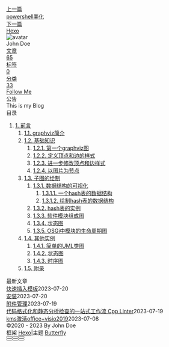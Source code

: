 <!DOCTYPE html><html lang="zh-CN" data-theme="light"><head><meta charset="UTF-8"><meta http-equiv="X-UA-Compatible" content="IE=edge"><meta name="viewport" content="width=device-width, initial-scale=1.0, maximum-scale=1.0"><title>使用graphviz绘图 | Hexo</title><meta name="author" content="John Doe"><meta name="copyright" content="John Doe"><meta name="format-detection" content="telephone=no"><meta name="theme-color" content="#ffffff"><meta name="description" content="2015年11月10日更新 在实践中，我又发现了一些graphviz的有趣的特性，比如时序图，rank以及图片节点等。在这里一并更新。 前言日常的开发工作中，为代码添加注释是代码可维护性的一个重要方面，但是仅仅提供注释是不够的，特别是当系统功能越来越复杂，涉及到的模块越来越多的时候，仅仅靠代码就很难从宏观的层次去理解。因此我们需要图例的支持，图例不仅仅包含功能之间的交互，也可以包含复杂的数据结构的">
<meta property="og:type" content="article">
<meta property="og:title" content="使用graphviz绘图">
<meta property="og:url" content="http://example.com/posts/%E8%A7%A3%E5%86%B3%E6%96%B9%E6%A1%88/%E5%85%B6%E4%BB%96/%E4%BD%BF%E7%94%A8graphviz%E7%BB%98%E5%9B%BE.md">
<meta property="og:site_name" content="Hexo">
<meta property="og:description" content="2015年11月10日更新 在实践中，我又发现了一些graphviz的有趣的特性，比如时序图，rank以及图片节点等。在这里一并更新。 前言日常的开发工作中，为代码添加注释是代码可维护性的一个重要方面，但是仅仅提供注释是不够的，特别是当系统功能越来越复杂，涉及到的模块越来越多的时候，仅仅靠代码就很难从宏观的层次去理解。因此我们需要图例的支持，图例不仅仅包含功能之间的交互，也可以包含复杂的数据结构的">
<meta property="og:locale" content="zh_CN">
<meta property="og:image" content="https://i.loli.net/2021/02/24/5O1day2nriDzjSu.png">
<meta property="article:published_time" content="2023-03-07T09:34:36.000Z">
<meta property="article:modified_time" content="2023-03-07T14:15:49.918Z">
<meta property="article:author" content="John Doe">
<meta name="twitter:card" content="summary">
<meta name="twitter:image" content="https://i.loli.net/2021/02/24/5O1day2nriDzjSu.png"><link rel="shortcut icon" href="/img/web/favicon.png"><link rel="canonical" href="http://example.com/posts/%E8%A7%A3%E5%86%B3%E6%96%B9%E6%A1%88/%E5%85%B6%E4%BB%96/%E4%BD%BF%E7%94%A8graphviz%E7%BB%98%E5%9B%BE.md"><link rel="preconnect" href="//cdn.jsdelivr.net"/><link rel="preconnect" href="//busuanzi.ibruce.info"/><link rel="stylesheet" href="/css/index.css"><link rel="stylesheet" href="https://cdn.jsdelivr.net/npm/@fortawesome/fontawesome-free/css/all.min.css" media="print" onload="this.media='all'"><link rel="stylesheet" href="https://cdn.jsdelivr.net/npm/@fancyapps/ui/dist/fancybox.min.css" media="print" onload="this.media='all'"><script>const GLOBAL_CONFIG = { 
  root: '/',
  algolia: undefined,
  localSearch: undefined,
  translate: undefined,
  noticeOutdate: undefined,
  highlight: {"plugin":"highlighjs","highlightCopy":true,"highlightLang":true,"highlightHeightLimit":false},
  copy: {
    success: '复制成功',
    error: '复制错误',
    noSupport: '浏览器不支持'
  },
  relativeDate: {
    homepage: false,
    post: false
  },
  runtime: '',
  date_suffix: {
    just: '刚刚',
    min: '分钟前',
    hour: '小时前',
    day: '天前',
    month: '个月前'
  },
  copyright: undefined,
  lightbox: 'fancybox',
  Snackbar: undefined,
  source: {
    justifiedGallery: {
      js: 'https://cdn.jsdelivr.net/npm/flickr-justified-gallery/dist/fjGallery.min.js',
      css: 'https://cdn.jsdelivr.net/npm/flickr-justified-gallery/dist/fjGallery.min.css'
    }
  },
  isPhotoFigcaption: false,
  islazyload: false,
  isAnchor: false,
  percent: {
    toc: true,
    rightside: false,
  }
}</script><script id="config-diff">var GLOBAL_CONFIG_SITE = {
  title: '使用graphviz绘图',
  isPost: true,
  isHome: false,
  isHighlightShrink: false,
  isToc: true,
  postUpdate: '2023-03-07 22:15:49'
}</script><noscript><style type="text/css">
  #nav {
    opacity: 1
  }
  .justified-gallery img {
    opacity: 1
  }

  #recent-posts time,
  #post-meta time {
    display: inline !important
  }
</style></noscript><script>(win=>{
    win.saveToLocal = {
      set: function setWithExpiry(key, value, ttl) {
        if (ttl === 0) return
        const now = new Date()
        const expiryDay = ttl * 86400000
        const item = {
          value: value,
          expiry: now.getTime() + expiryDay,
        }
        localStorage.setItem(key, JSON.stringify(item))
      },

      get: function getWithExpiry(key) {
        const itemStr = localStorage.getItem(key)

        if (!itemStr) {
          return undefined
        }
        const item = JSON.parse(itemStr)
        const now = new Date()

        if (now.getTime() > item.expiry) {
          localStorage.removeItem(key)
          return undefined
        }
        return item.value
      }
    }
  
    win.getScript = url => new Promise((resolve, reject) => {
      const script = document.createElement('script')
      script.src = url
      script.async = true
      script.onerror = reject
      script.onload = script.onreadystatechange = function() {
        const loadState = this.readyState
        if (loadState && loadState !== 'loaded' && loadState !== 'complete') return
        script.onload = script.onreadystatechange = null
        resolve()
      }
      document.head.appendChild(script)
    })
  
    win.getCSS = (url,id = false) => new Promise((resolve, reject) => {
      const link = document.createElement('link')
      link.rel = 'stylesheet'
      link.href = url
      if (id) link.id = id
      link.onerror = reject
      link.onload = link.onreadystatechange = function() {
        const loadState = this.readyState
        if (loadState && loadState !== 'loaded' && loadState !== 'complete') return
        link.onload = link.onreadystatechange = null
        resolve()
      }
      document.head.appendChild(link)
    })
  
      win.activateDarkMode = function () {
        document.documentElement.setAttribute('data-theme', 'dark')
        if (document.querySelector('meta[name="theme-color"]') !== null) {
          document.querySelector('meta[name="theme-color"]').setAttribute('content', '#0d0d0d')
        }
      }
      win.activateLightMode = function () {
        document.documentElement.setAttribute('data-theme', 'light')
        if (document.querySelector('meta[name="theme-color"]') !== null) {
          document.querySelector('meta[name="theme-color"]').setAttribute('content', '#ffffff')
        }
      }
      const t = saveToLocal.get('theme')
    
          if (t === 'dark') activateDarkMode()
          else if (t === 'light') activateLightMode()
        
      const asideStatus = saveToLocal.get('aside-status')
      if (asideStatus !== undefined) {
        if (asideStatus === 'hide') {
          document.documentElement.classList.add('hide-aside')
        } else {
          document.documentElement.classList.remove('hide-aside')
        }
      }
    
    const detectApple = () => {
      if(/iPad|iPhone|iPod|Macintosh/.test(navigator.userAgent)){
        document.documentElement.classList.add('apple')
      }
    }
    detectApple()
    })(window)</script><meta name="generator" content="Hexo 6.3.0"></head><body><div id="sidebar"><div id="menu-mask"></div><div id="sidebar-menus"><div class="avatar-img is-center"><img src="https://i.loli.net/2021/02/24/5O1day2nriDzjSu.png" onerror="onerror=null;src='/img/web/friend_404.gif'" alt="avatar"/></div><div class="sidebar-site-data site-data is-center"><a href="/archives/"><div class="headline">文章</div><div class="length-num">65</div></a><a href="/tags/"><div class="headline">标签</div><div class="length-num">0</div></a><a href="/categories/"><div class="headline">分类</div><div class="length-num">33</div></a></div><hr/><div class="menus_items"><div class="menus_item"><a class="site-page" href="/"><i class="fa-fw fas fa-home"></i><span> 首页</span></a></div><div class="menus_item"><a class="site-page" href="/archives/"><i class="fa-fw fas fa-archive"></i><span> 时间轴</span></a></div><div class="menus_item"><a class="site-page" href="/tags/"><i class="fa-fw fas fa-tags"></i><span> 标签</span></a></div><div class="menus_item"><a class="site-page" href="/categories/"><i class="fa-fw fas fa-folder-open"></i><span> 分类</span></a></div><div class="menus_item"><a class="site-page" href="/link/"><i class="fa-fw fas fa-link"></i><span> 友链</span></a></div><div class="menus_item"><a class="site-page" href="/about/"><i class="fa-fw fas fa-heart"></i><span> 关于</span></a></div></div></div></div><div class="post" id="body-wrap"><header class="post-bg" id="page-header" style="background: linear-gradient(20deg, #0062be, #925696, #cc426e, #fb0347)"><nav id="nav"><span id="blog-info"><a href="/" title="Hexo"><span class="site-name">Hexo</span></a></span><div id="menus"><div class="menus_items"><div class="menus_item"><a class="site-page" href="/"><i class="fa-fw fas fa-home"></i><span> 首页</span></a></div><div class="menus_item"><a class="site-page" href="/archives/"><i class="fa-fw fas fa-archive"></i><span> 时间轴</span></a></div><div class="menus_item"><a class="site-page" href="/tags/"><i class="fa-fw fas fa-tags"></i><span> 标签</span></a></div><div class="menus_item"><a class="site-page" href="/categories/"><i class="fa-fw fas fa-folder-open"></i><span> 分类</span></a></div><div class="menus_item"><a class="site-page" href="/link/"><i class="fa-fw fas fa-link"></i><span> 友链</span></a></div><div class="menus_item"><a class="site-page" href="/about/"><i class="fa-fw fas fa-heart"></i><span> 关于</span></a></div></div><div id="toggle-menu"><a class="site-page" href="javascript:void(0);"><i class="fas fa-bars fa-fw"></i></a></div></div></nav><div id="post-info"><h1 class="post-title">使用graphviz绘图</h1><div id="post-meta"><div class="meta-firstline"><span class="post-meta-date"><i class="far fa-calendar-alt fa-fw post-meta-icon"></i><span class="post-meta-label">发表于</span><time class="post-meta-date-created" datetime="2023-03-07T09:34:36.000Z" title="发表于 2023-03-07 17:34:36">2023-03-07</time><span class="post-meta-separator">|</span><i class="fas fa-history fa-fw post-meta-icon"></i><span class="post-meta-label">更新于</span><time class="post-meta-date-updated" datetime="2023-03-07T14:15:49.918Z" title="更新于 2023-03-07 22:15:49">2023-03-07</time></span><span class="post-meta-categories"><span class="post-meta-separator">|</span><i class="fas fa-inbox fa-fw post-meta-icon"></i><a class="post-meta-categories" href="/categories/%E8%A7%A3%E5%86%B3%E6%96%B9%E6%A1%88/">解决方案</a><i class="fas fa-angle-right post-meta-separator"></i><i class="fas fa-inbox fa-fw post-meta-icon"></i><a class="post-meta-categories" href="/categories/%E8%A7%A3%E5%86%B3%E6%96%B9%E6%A1%88/%E5%85%B6%E4%BB%96/">其他</a></span></div><div class="meta-secondline"><span class="post-meta-separator">|</span><span class="post-meta-pv-cv" id="" data-flag-title="使用graphviz绘图"><i class="far fa-eye fa-fw post-meta-icon"></i><span class="post-meta-label">阅读量:</span><span id="busuanzi_value_page_pv"><i class="fa-solid fa-spinner fa-spin"></i></span></span></div></div></div></header><main class="layout" id="content-inner"><div id="post"><article class="post-content" id="article-container"><p>2015年11月10日更新 在实践中，我又发现了一些<code>graphviz</code>的有趣的特性，比如<code>时序图</code>，<code>rank</code>以及<code>图片节点</code>等。在这里一并更新。</p>
<h2 id="前言"><a href="#前言" class="headerlink" title="前言"></a>前言</h2><p>日常的开发工作中，为代码添加注释是代码可维护性的一个重要方面，但是仅仅提供注释是不够的，特别是当系统功能越来越复杂，涉及到的模块越来越多的时候，仅仅靠代码就很难从宏观的层次去理解。因此我们需要图例的支持，图例不仅仅包含功能之间的交互，也可以包含复杂的数据结构的示意图，数据流向等。<br>但是，常用的UML建模工具，如<code>Visio</code>等都略显复杂，且体积庞大。对于开发人员，特别是后台开发人员来说，命令行，脚本才是最友好的，而图形界面会很大程度的限制开发效率。相对于鼠标，键盘才是开发人员最好的朋友。</p>
<h3 id="graphviz简介"><a href="#graphviz简介" class="headerlink" title="graphviz简介"></a>graphviz简介</h3><p>本文介绍一个高效而简洁的绘图工具<code>graphviz</code>。<code>graphviz</code>是贝尔实验室开发的一个开源的工具包，它使用一个特定的<code>DSL</code>(领域特定语言): <code>dot</code>作为脚本语言，然后使用布局引擎来解析此脚本，并完成自动布局。<code>graphviz</code>提供丰富的导出格式，如常用的图片格式，SVG，PDF格式等。<br><code>graphviz</code>中包含了众多的布局器：</p>
<ul>
<li><code>dot</code> 默认布局方式，主要用于有向图</li>
<li><code>neato</code> 基于spring-model(又称force-based)算法</li>
<li><code>twopi</code> 径向布局</li>
<li><code>circo</code> 圆环布局</li>
<li><code>fdp</code> 用于无向图</li>
</ul>
<p><code>graphviz</code>的设计初衷是对<code>有向图/无向图</code>等进行自动布局，开发人员使用dot脚本定义图形元素，然后选择算法进行布局，最终导出结果。<br>首先，在dot脚本中定义图的顶点和边，顶点和边都具有各自的属性，比如形状，颜色，填充模式，字体，样式等。然后使用合适的布局算法进行布局。布局算法除了绘制各个顶点和边之外，需要尽可能的将顶点均匀的分布在画布上，并且尽可能的减少边的交叉(如果交叉过多，就很难看清楚顶点之间的关系了)。所以使用<code>graphviz</code>的一般流程为：</p>
<ul>
<li>定义一个图，并向图中添加需要的顶点和边</li>
<li>为顶点和边添加样式</li>
<li>使用布局引擎进行绘制</li>
</ul>
<p>一旦熟悉这种开发模式，就可以快速的将你的想法绘制出来。配合一个良好的编辑器(vim&#x2F;emacs)等，可以极大的提高开发效率，与常见的GUI应用的所见即所得模式对应，此模式称为所思即所得。比如在我的机器上，使用Sublime Text 编辑<code>dot</code>脚本，然后将<code>F7/Cmd-B</code>映射为调用<code>dot引擎</code>去绘制当前脚本，并打开一个新的窗口来显示运行结果：<br><img src="https://icodeit.org/images/2015/11/workspace-resized.png#id=FpXBL&originHeight=575&originWidth=800&originalType=binary&ratio=1&rotation=0&showTitle=false&status=done&style=none&title="><br>对于开发人员而言，经常会用到的图形绘制可能包括：函数调用关系，一个复杂的数据结构，系统的模块组成，抽象语法树等。</p>
<h3 id="基础知识"><a href="#基础知识" class="headerlink" title="基础知识"></a>基础知识</h3><p>graphviz包含3中元素，<code>图</code>，<code>顶点</code>和<code>边</code>。每个元素都可以具有各自的属性，用来定义字体，样式，颜色，形状等。下面是一些简单的示例，可以帮助我们快速的了解graphviz的基本用法。</p>
<h4 id="第一个graphviz图"><a href="#第一个graphviz图" class="headerlink" title="第一个graphviz图"></a>第一个graphviz图</h4><p>比如，要绘制一个有向图，包含4个节点<code>a,b,c,d</code>。其中<code>a</code>指向<code>b</code>，<code>b</code>和<code>c</code>指向<code>d</code>。可以定义下列脚本：</p>
<figure class="highlight plaintext"><table><tr><td class="gutter"><pre><span class="line">1</span><br><span class="line">2</span><br><span class="line">3</span><br><span class="line">4</span><br><span class="line">5</span><br><span class="line">6</span><br><span class="line">7</span><br><span class="line">8</span><br><span class="line">9</span><br><span class="line">10</span><br></pre></td><td class="code"><pre><span class="line">digraph abc&#123;</span><br><span class="line">	a;</span><br><span class="line">	b;</span><br><span class="line">	c;</span><br><span class="line">	d;</span><br><span class="line"> </span><br><span class="line">	a -&gt; b;</span><br><span class="line">	b -&gt; d;</span><br><span class="line">	c -&gt; d;</span><br><span class="line">&#125;</span><br></pre></td></tr></table></figure>
<p>使用<code>dot</code>布局方式，绘制出来的效果如下：<br><img src="https://icodeit.org/images/2012/01/clip_image004.gif#id=hxgXl&originHeight=251&originWidth=179&originalType=binary&ratio=1&rotation=0&showTitle=false&status=done&style=none&title="><br>默认的顶点中的文字为定义顶点变量的名称，形状为椭圆。边的默认样式为黑色实线箭头，我们可以在脚本中做一下修改，将顶点改为<code>方形</code>，边改为<code>虚线</code>。</p>
<h4 id="定义顶点和边的样式"><a href="#定义顶点和边的样式" class="headerlink" title="定义顶点和边的样式"></a>定义顶点和边的样式</h4><p>在<code>digraph</code>的花括号内，添加顶点和边的新定义：</p>
<figure class="highlight plaintext"><table><tr><td class="gutter"><pre><span class="line">1</span><br><span class="line">2</span><br></pre></td><td class="code"><pre><span class="line">node [shape=&quot;record&quot;];</span><br><span class="line">edge [style=&quot;dashed&quot;];</span><br></pre></td></tr></table></figure>
<p>则绘制的效果如下：<br><img src="https://icodeit.org/images/2012/01/clip_image006.gif#id=JVRXm&originHeight=259&originWidth=179&originalType=binary&ratio=1&rotation=0&showTitle=false&status=done&style=none&title="></p>
<h4 id="进一步修改顶点和边样式"><a href="#进一步修改顶点和边样式" class="headerlink" title="进一步修改顶点和边样式"></a>进一步修改顶点和边样式</h4><p>进一步，我们将顶点<code>a</code>的颜色改为<code>淡绿色</code>，并将<code>c</code>到<code>d</code>的边改为<code>红色</code>，脚本如下：</p>
<figure class="highlight plaintext"><table><tr><td class="gutter"><pre><span class="line">1</span><br><span class="line">2</span><br><span class="line">3</span><br><span class="line">4</span><br><span class="line">5</span><br><span class="line">6</span><br><span class="line">7</span><br><span class="line">8</span><br><span class="line">9</span><br><span class="line">10</span><br><span class="line">11</span><br><span class="line">12</span><br><span class="line">13</span><br></pre></td><td class="code"><pre><span class="line">digraph abc&#123;</span><br><span class="line">	node [shape=&quot;record&quot;];</span><br><span class="line">	edge [style=&quot;dashed&quot;];</span><br><span class="line">	 </span><br><span class="line">	a [style=&quot;filled&quot;, color=&quot;black&quot;, fillcolor=&quot;chartreuse&quot;];</span><br><span class="line">	b;</span><br><span class="line">	c;</span><br><span class="line">	d;</span><br><span class="line">	 </span><br><span class="line">	a -&gt; b;</span><br><span class="line">	b -&gt; d;</span><br><span class="line">	c -&gt; d [color=&quot;red&quot;];</span><br><span class="line">&#125;</span><br></pre></td></tr></table></figure>
<p>绘制的结果如下：<br><img src="https://icodeit.org/images/2012/01/clip_image008.gif#id=YCWr8&originHeight=259&originWidth=179&originalType=binary&ratio=1&rotation=0&showTitle=false&status=done&style=none&title="><br>应当注意到，顶点和边都接受属性的定义，形式为在顶点和边的定义之后加上一个由方括号括起来的<code>key-value</code>列表，每个<code>key-value</code>对由逗号隔开。如果图中顶点和边采用统一的风格，则可以在图定义的首部定义<code>node</code>, <code>edge</code>的属性。比如上图中，定义所有的顶点为方框，所有的边为虚线，在具体的顶点和边之后定义的属性将覆盖此全局属性。如特定与<code>a</code>的绿色，<code>c</code>到<code>d</code>的边的红色。</p>
<h4 id="以图片为节点"><a href="#以图片为节点" class="headerlink" title="以图片为节点"></a>以图片为节点</h4><p>除了颜色，节点还可以使用图片。不过需要注意的是，在使用图片作为节点的时候，需要将本来的形状设置为<code>none</code>，并且将<code>label</code>置为空字符串，避免出现文字对图片的干扰。</p>
<figure class="highlight plaintext"><table><tr><td class="gutter"><pre><span class="line">1</span><br><span class="line">2</span><br><span class="line">3</span><br><span class="line">4</span><br><span class="line">5</span><br><span class="line">6</span><br><span class="line">7</span><br><span class="line">8</span><br><span class="line">9</span><br><span class="line">10</span><br><span class="line">11</span><br><span class="line">12</span><br><span class="line">13</span><br></pre></td><td class="code"><pre><span class="line">digraph abc&#123;</span><br><span class="line">	node [shape=&quot;record&quot;];</span><br><span class="line">	edge [style=&quot;dashed&quot;];</span><br><span class="line">	 </span><br><span class="line">	a [style=&quot;filled&quot;, color=&quot;black&quot;, fillcolor=&quot;chartreuse&quot;];</span><br><span class="line">	b;</span><br><span class="line">	c [shape=&quot;none&quot;, image=&quot;logos/browser-icon-chrome-resized.png&quot;, label=&quot;&quot;];</span><br><span class="line">	d;</span><br><span class="line">	 </span><br><span class="line">	a -&gt; b;</span><br><span class="line">	b -&gt; d;</span><br><span class="line">	c -&gt; d [color=&quot;red&quot;];</span><br><span class="line">&#125;</span><br></pre></td></tr></table></figure>
<p><img src="https://icodeit.org/images/2015/11/image-node.png#id=NcCoJ&originHeight=275&originWidth=179&originalType=binary&ratio=1&rotation=0&showTitle=false&status=done&style=none&title="></p>
<h3 id="子图的绘制"><a href="#子图的绘制" class="headerlink" title="子图的绘制"></a>子图的绘制</h3><p>graphviz支持子图，即图中的部分节点和边相对对立(软件的模块划分经常如此)。比如，我们可以将顶点c和d归为一个子图：</p>
<figure class="highlight plaintext"><table><tr><td class="gutter"><pre><span class="line">1</span><br><span class="line">2</span><br><span class="line">3</span><br><span class="line">4</span><br><span class="line">5</span><br><span class="line">6</span><br><span class="line">7</span><br><span class="line">8</span><br><span class="line">9</span><br><span class="line">10</span><br><span class="line">11</span><br><span class="line">12</span><br><span class="line">13</span><br><span class="line">14</span><br><span class="line">15</span><br><span class="line">16</span><br><span class="line">17</span><br><span class="line">18</span><br></pre></td><td class="code"><pre><span class="line">digraph abc&#123;</span><br><span class="line">	node [shape=&quot;record&quot;];</span><br><span class="line">	edge [style=&quot;dashed&quot;];</span><br><span class="line">	 </span><br><span class="line">	a [style=&quot;filled&quot;, color=&quot;black&quot;, fillcolor=&quot;chartreuse&quot;];</span><br><span class="line">	b;</span><br><span class="line"> </span><br><span class="line">    subgraph cluster_cd&#123;</span><br><span class="line">	    label=&quot;c and d&quot;;</span><br><span class="line">	    bgcolor=&quot;mintcream&quot;;</span><br><span class="line">	    c;</span><br><span class="line">	    d;</span><br><span class="line">    &#125;</span><br><span class="line"> </span><br><span class="line">	a -&gt; b;</span><br><span class="line">	b -&gt; d;</span><br><span class="line">	c -&gt; d [color=&quot;red&quot;];</span><br><span class="line">&#125;</span><br></pre></td></tr></table></figure>
<p>将<code>c</code>和<code>d</code>划分到<code>cluster_cd</code>这个子图中，标签为<code>c and d</code>,并添加背景色，以方便与主图区分开，绘制结果如下：<br><img src="https://icodeit.org/images/2012/01/clip_image010.gif#id=EWtIs&originHeight=285&originWidth=200&originalType=binary&ratio=1&rotation=0&showTitle=false&status=done&style=none&title="><br>应该注意的是，子图的名称必须以<code>cluster</code>开头，否则<code>graphviz</code>无法设别。</p>
<h4 id="数据结构的可视化"><a href="#数据结构的可视化" class="headerlink" title="数据结构的可视化"></a>数据结构的可视化</h4><p>实际开发中，经常要用到的是对复杂数据结构的描述，<code>graphviz</code>提供完善的机制来绘制此类图形。</p>
<h5 id="一个hash表的数据结构"><a href="#一个hash表的数据结构" class="headerlink" title="一个hash表的数据结构"></a>一个hash表的数据结构</h5><p>比如一个hash表的内容，可能具有下列结构：</p>
<figure class="highlight plaintext"><table><tr><td class="gutter"><pre><span class="line">1</span><br><span class="line">2</span><br><span class="line">3</span><br><span class="line">4</span><br><span class="line">5</span><br><span class="line">6</span><br><span class="line">7</span><br><span class="line">8</span><br><span class="line">9</span><br><span class="line">10</span><br><span class="line">11</span><br><span class="line">12</span><br><span class="line">13</span><br><span class="line">14</span><br><span class="line">15</span><br><span class="line">16</span><br><span class="line">17</span><br><span class="line">18</span><br></pre></td><td class="code"><pre><span class="line">struct st_hash_type &#123;</span><br><span class="line">    int (*compare) ();</span><br><span class="line">    int (*hash) ();</span><br><span class="line">&#125;;</span><br><span class="line"> </span><br><span class="line">struct st_table_entry &#123;</span><br><span class="line">    unsigned int hash;</span><br><span class="line">    char *key;</span><br><span class="line">    char *record;</span><br><span class="line">    st_table_entry *next;</span><br><span class="line">&#125;;</span><br><span class="line"> </span><br><span class="line">struct st_table &#123;</span><br><span class="line">    struct st_hash_type *type;</span><br><span class="line">    int num_bins; /* slot count */</span><br><span class="line">    int num_entries; /* total number of entries */</span><br><span class="line">    struct st_table_entry **bins; /* slot */</span><br><span class="line">&#125;;</span><br></pre></td></tr></table></figure>
<h5 id="绘制hash表的数据结构"><a href="#绘制hash表的数据结构" class="headerlink" title="绘制hash表的数据结构"></a>绘制hash表的数据结构</h5><p>从代码上看，由于结构体存在引用关系，不够清晰，如果层次较多，则很难以记住各个结构之间的关系，我们可以通过下图来更清楚的展示：<br><img src="https://icodeit.org/images/2012/01/clip_image012.gif#id=WbIua&originHeight=341&originWidth=264&originalType=binary&ratio=1&rotation=0&showTitle=false&status=done&style=none&title="><br>脚本如下：</p>
<figure class="highlight plaintext"><table><tr><td class="gutter"><pre><span class="line">1</span><br><span class="line">2</span><br><span class="line">3</span><br><span class="line">4</span><br><span class="line">5</span><br><span class="line">6</span><br><span class="line">7</span><br><span class="line">8</span><br><span class="line">9</span><br><span class="line">10</span><br><span class="line">11</span><br><span class="line">12</span><br><span class="line">13</span><br><span class="line">14</span><br><span class="line">15</span><br><span class="line">16</span><br><span class="line">17</span><br></pre></td><td class="code"><pre><span class="line">digraph st2&#123;</span><br><span class="line">	fontname = &quot;Verdana&quot;;</span><br><span class="line">	fontsize = 10;</span><br><span class="line">	rankdir=TB;</span><br><span class="line">	 </span><br><span class="line">	node [fontname = &quot;Verdana&quot;, fontsize = 10, color=&quot;skyblue&quot;, shape=&quot;record&quot;];</span><br><span class="line">	 </span><br><span class="line">	edge [fontname = &quot;Verdana&quot;, fontsize = 10, color=&quot;crimson&quot;, style=&quot;solid&quot;];</span><br><span class="line">	 </span><br><span class="line">	st_hash_type [label=&quot;&#123;&lt;head&gt;st_hash_type|(*compare)|(*hash)&#125;&quot;];</span><br><span class="line">	st_table_entry [label=&quot;&#123;&lt;head&gt;st_table_entry|hash|key|record|&lt;next&gt;next&#125;&quot;];</span><br><span class="line">	st_table [label=&quot;&#123;st_table|&lt;type&gt;type|num_bins|num_entries|&lt;bins&gt;bins&#125;&quot;];</span><br><span class="line">	 </span><br><span class="line">	st_table:bins -&gt; st_table_entry:head;</span><br><span class="line">	st_table:type -&gt; st_hash_type:head;</span><br><span class="line">	st_table_entry:next -&gt; st_table_entry:head [style=&quot;dashed&quot;, color=&quot;forestgreen&quot;];</span><br><span class="line">&#125;</span><br></pre></td></tr></table></figure>
<p>应该注意到，在顶点的形状为<code>record</code>的时候，<code>label</code>属性的语法比较奇怪，但是使用起来非常灵活。比如，用竖线”|”隔开的串会在绘制出来的节点中展现为一条分隔符。用<code>&lt;&gt;</code>括起来的串称为锚点，当一个节点具有多个锚点的时候，这个特性会非常有用，比如节点<code>st_table</code>的<code>type</code>属性指向<code>st_hash_type</code>，第4个属性指向<code>st_table_entry</code>等，都是通过锚点来实现的。<br>我们发现，使用默认的<code>dot</code>布局后，绿色的这条边覆盖了数据结构<code>st_table_entry</code>，并不美观，因此可以使用别的布局方式来重新布局，如使用<code>circo</code>算法：<br><img src="https://icodeit.org/images/2012/01/clip_image014.gif#id=KE1ex&originHeight=149&originWidth=554&originalType=binary&ratio=1&rotation=0&showTitle=false&status=done&style=none&title="><br>则可以得到更加合理的布局结果。</p>
<h4 id="hash表的实例"><a href="#hash表的实例" class="headerlink" title="hash表的实例"></a>hash表的实例</h4><p>另外，这个hash表的一个实例如下：<br><img src="https://icodeit.org/images/2012/01/clip_image016.gif#id=p6x0X&originHeight=212&originWidth=553&originalType=binary&ratio=1&rotation=0&showTitle=false&status=done&style=none&title="><br>脚本如下：</p>
<figure class="highlight plaintext"><table><tr><td class="gutter"><pre><span class="line">1</span><br><span class="line">2</span><br><span class="line">3</span><br><span class="line">4</span><br><span class="line">5</span><br><span class="line">6</span><br><span class="line">7</span><br><span class="line">8</span><br><span class="line">9</span><br><span class="line">10</span><br><span class="line">11</span><br><span class="line">12</span><br><span class="line">13</span><br><span class="line">14</span><br><span class="line">15</span><br><span class="line">16</span><br><span class="line">17</span><br><span class="line">18</span><br><span class="line">19</span><br><span class="line">20</span><br><span class="line">21</span><br><span class="line">22</span><br><span class="line">23</span><br><span class="line">24</span><br><span class="line">25</span><br><span class="line">26</span><br><span class="line">27</span><br><span class="line">28</span><br><span class="line">29</span><br><span class="line">30</span><br><span class="line">31</span><br><span class="line">32</span><br><span class="line">33</span><br><span class="line">34</span><br><span class="line">35</span><br><span class="line">36</span><br><span class="line">37</span><br><span class="line">38</span><br><span class="line">39</span><br><span class="line">40</span><br><span class="line">41</span><br><span class="line">42</span><br></pre></td><td class="code"><pre><span class="line">digraph st&#123;</span><br><span class="line">	fontname = &quot;Verdana&quot;;</span><br><span class="line">	fontsize = 10;</span><br><span class="line">	rankdir = LR;</span><br><span class="line">	rotate = 90;</span><br><span class="line">	 </span><br><span class="line">	node [ shape=&quot;record&quot;, width=.1, height=.1];</span><br><span class="line">	node [fontname = &quot;Verdana&quot;, fontsize = 10, color=&quot;skyblue&quot;, shape=&quot;record&quot;];</span><br><span class="line">	 </span><br><span class="line">	edge [fontname = &quot;Verdana&quot;, fontsize = 10, color=&quot;crimson&quot;, style=&quot;solid&quot;];</span><br><span class="line">	node [shape=&quot;plaintext&quot;];</span><br><span class="line">	 </span><br><span class="line">	st_table [label=&lt;</span><br><span class="line">	    &lt;table border=&quot;0&quot; cellborder=&quot;1&quot; cellspacing=&quot;0&quot; align=&quot;left&quot;&gt;</span><br><span class="line">	    &lt;tr&gt;</span><br><span class="line">	    &lt;td&gt;st_table&lt;/td&gt;</span><br><span class="line">	    &lt;/tr&gt;</span><br><span class="line">	    &lt;tr&gt;</span><br><span class="line">	    &lt;td&gt;num_bins=5&lt;/td&gt;</span><br><span class="line">	    &lt;/tr&gt;</span><br><span class="line">	    &lt;tr&gt;</span><br><span class="line">	    &lt;td&gt;num_entries=3&lt;/td&gt;</span><br><span class="line">	    &lt;/tr&gt;</span><br><span class="line">	    &lt;tr&gt;</span><br><span class="line">	    &lt;td port=&quot;bins&quot;&gt;bins&lt;/td&gt;</span><br><span class="line">	    &lt;/tr&gt;</span><br><span class="line">	    &lt;/table&gt;</span><br><span class="line">	&gt;];</span><br><span class="line">	 </span><br><span class="line">	node [shape=&quot;record&quot;];</span><br><span class="line">	num_bins [label=&quot; &lt;b1&gt; | &lt;b2&gt; | &lt;b3&gt; | &lt;b4&gt; | &lt;b5&gt; &quot;, height=2];</span><br><span class="line">	node[ width=2 ];</span><br><span class="line">	 </span><br><span class="line">	entry_1 [label=&quot;&#123;&lt;e&gt;st_table_entry|&lt;next&gt;next&#125;&quot;];</span><br><span class="line">	entry_2 [label=&quot;&#123;&lt;e&gt;st_table_entry|&lt;next&gt;null&#125;&quot;];</span><br><span class="line">	entry_3 [label=&quot;&#123;&lt;e&gt;st_table_entry|&lt;next&gt;null&#125;&quot;];</span><br><span class="line">	 </span><br><span class="line">	st_table:bins -&gt; num_bins:b1;</span><br><span class="line">	num_bins:b1 -&gt; entry_1:e;</span><br><span class="line">	entry_1:next -&gt; entry_2:e;</span><br><span class="line">	num_bins:b3 -&gt; entry_3:e;</span><br><span class="line">&#125;</span><br></pre></td></tr></table></figure>
<p>上例中可以看到，节点的<code>label</code>属性支持类似于<code>HTML</code>语言中的TABLE形式的定义，通过行列的数目来定义节点的形状，从而使得节点的组成更加灵活。</p>
<h4 id="软件模块组成图"><a href="#软件模块组成图" class="headerlink" title="软件模块组成图"></a>软件模块组成图</h4><p>Apache httpd 模块关系<br><img src="https://icodeit.org/images/2012/01/clip_image018.gif#id=T4J0x&originHeight=301&originWidth=554&originalType=binary&ratio=1&rotation=0&showTitle=false&status=done&style=none&title="><br>在实际的开发中，随着系统功能的完善，软件整体的结构会越来越复杂，通常开发人员会将软件划分为可理解的多个子模块，各个子模块通过协作，完成各种各样的需求。<br>下面有个例子，是某软件设计时的一个草稿：<br><img src="https://icodeit.org/images/2012/01/clip_image020.gif#id=ANKMT&originHeight=433&originWidth=554&originalType=binary&ratio=1&rotation=0&showTitle=false&status=done&style=none&title="><br>IDP支持层为一个相对独立的子系统，其中包括如数据库管理器，配置信息管理器等模块，另外为了提供更大的灵活性，将很多其他的模块抽取出来作为外部模块，而支持层提供一个模块管理器，来负责加载&#x2F;卸载这些外部的模块集合。<br>这些模块间的关系较为复杂，并且有部分模块关系密切，应归类为一个子系统中，上图对应的<code>dot</code>脚本为：</p>
<figure class="highlight plaintext"><table><tr><td class="gutter"><pre><span class="line">1</span><br><span class="line">2</span><br><span class="line">3</span><br><span class="line">4</span><br><span class="line">5</span><br><span class="line">6</span><br><span class="line">7</span><br><span class="line">8</span><br><span class="line">9</span><br><span class="line">10</span><br><span class="line">11</span><br><span class="line">12</span><br><span class="line">13</span><br><span class="line">14</span><br><span class="line">15</span><br><span class="line">16</span><br><span class="line">17</span><br><span class="line">18</span><br><span class="line">19</span><br><span class="line">20</span><br><span class="line">21</span><br><span class="line">22</span><br><span class="line">23</span><br><span class="line">24</span><br><span class="line">25</span><br><span class="line">26</span><br><span class="line">27</span><br><span class="line">28</span><br><span class="line">29</span><br><span class="line">30</span><br><span class="line">31</span><br><span class="line">32</span><br><span class="line">33</span><br><span class="line">34</span><br><span class="line">35</span><br><span class="line">36</span><br></pre></td><td class="code"><pre><span class="line">digraph idp_modules&#123;</span><br><span class="line"> </span><br><span class="line">	rankdir = TB;</span><br><span class="line">	fontname = &quot;Microsoft YaHei&quot;;</span><br><span class="line">	fontsize = 12;</span><br><span class="line">	 </span><br><span class="line">	node [ fontname = &quot;Microsoft YaHei&quot;, fontsize = 12, shape = &quot;record&quot; ]; </span><br><span class="line">	edge [ fontname = &quot;Microsoft YaHei&quot;, fontsize = 12 ];</span><br><span class="line">	 </span><br><span class="line">	    subgraph cluster_sl&#123;</span><br><span class="line">	        label=&quot;IDP支持层&quot;;</span><br><span class="line">	        bgcolor=&quot;mintcream&quot;;</span><br><span class="line">	        node [shape=&quot;Mrecord&quot;, color=&quot;skyblue&quot;, style=&quot;filled&quot;];</span><br><span class="line">	        network_mgr [label=&quot;网络管理器&quot;];</span><br><span class="line">	        log_mgr [label=&quot;日志管理器&quot;];</span><br><span class="line">	        module_mgr [label=&quot;模块管理器&quot;];</span><br><span class="line">	        conf_mgr [label=&quot;配置管理器&quot;];</span><br><span class="line">	        db_mgr [label=&quot;数据库管理器&quot;];</span><br><span class="line">	    &#125;;</span><br><span class="line">	 </span><br><span class="line">	    subgraph cluster_md&#123;</span><br><span class="line">	        label=&quot;可插拔模块集&quot;;</span><br><span class="line">	        bgcolor=&quot;lightcyan&quot;;</span><br><span class="line">	        node [color=&quot;chartreuse2&quot;, style=&quot;filled&quot;];</span><br><span class="line">	        mod_dev [label=&quot;开发支持模块&quot;];</span><br><span class="line">	        mod_dm [label=&quot;数据建模模块&quot;];</span><br><span class="line">	        mod_dp [label=&quot;部署发布模块&quot;];</span><br><span class="line">	    &#125;;</span><br><span class="line">	 </span><br><span class="line">	mod_dp -&gt; mod_dev [label=&quot;依赖...&quot;];</span><br><span class="line">	mod_dp -&gt; mod_dm [label=&quot;依赖...&quot;];</span><br><span class="line">	mod_dp -&gt; module_mgr [label=&quot;安装...&quot;, color=&quot;yellowgreen&quot;, arrowhead=&quot;none&quot;];</span><br><span class="line">	mod_dev -&gt; mod_dm [label=&quot;依赖...&quot;];</span><br><span class="line">	mod_dev -&gt; module_mgr [label=&quot;安装...&quot;, color=&quot;yellowgreen&quot;, arrowhead=&quot;none&quot;];</span><br><span class="line">	mod_dm -&gt; module_mgr [label=&quot;安装...&quot;, color=&quot;yellowgreen&quot;, arrowhead=&quot;none&quot;];</span><br><span class="line">&#125;</span><br></pre></td></tr></table></figure>
<h4 id="状态图"><a href="#状态图" class="headerlink" title="状态图"></a>状态图</h4><p>有限自动机示意图<br><img src="https://icodeit.org/images/2012/01/clip_image022.gif#id=eGVjJ&originHeight=304&originWidth=253&originalType=binary&ratio=1&rotation=0&showTitle=false&status=done&style=none&title="><br>上图是一个简易有限自动机，接受<code>a</code>及<code>a</code>结尾的任意长度的串。其脚本定义如下：</p>
<figure class="highlight plaintext"><table><tr><td class="gutter"><pre><span class="line">1</span><br><span class="line">2</span><br><span class="line">3</span><br><span class="line">4</span><br><span class="line">5</span><br><span class="line">6</span><br><span class="line">7</span><br><span class="line">8</span><br><span class="line">9</span><br><span class="line">10</span><br><span class="line">11</span><br><span class="line">12</span><br><span class="line">13</span><br><span class="line">14</span><br><span class="line">15</span><br><span class="line">16</span><br><span class="line">17</span><br><span class="line">18</span><br><span class="line">19</span><br><span class="line">20</span><br></pre></td><td class="code"><pre><span class="line">digraph automata_0 &#123;</span><br><span class="line">	size = &quot;8.5, 11&quot;;</span><br><span class="line">	fontname = &quot;Microsoft YaHei&quot;;</span><br><span class="line">	fontsize = 10;</span><br><span class="line">	 </span><br><span class="line">	node [shape = circle, fontname = &quot;Microsoft YaHei&quot;, fontsize = 10];</span><br><span class="line">	edge [fontname = &quot;Microsoft YaHei&quot;, fontsize = 10];</span><br><span class="line">	 </span><br><span class="line">	0 [ style = filled, color=lightgrey ];</span><br><span class="line">	2 [ shape = doublecircle ];</span><br><span class="line">	 </span><br><span class="line">	0 -&gt; 2 [ label = &quot;a &quot; ];</span><br><span class="line">	0 -&gt; 1 [ label = &quot;other &quot; ];</span><br><span class="line">	1 -&gt; 2 [ label = &quot;a &quot; ];</span><br><span class="line">	1 -&gt; 1 [ label = &quot;other &quot; ];</span><br><span class="line">	2 -&gt; 2 [ label = &quot;a &quot; ];</span><br><span class="line">	2 -&gt; 1 [ label = &quot;other &quot; ];</span><br><span class="line">	 </span><br><span class="line">	&quot;Machine: a&quot; [ shape = plaintext ];</span><br><span class="line">&#125;</span><br></pre></td></tr></table></figure>
<p>形状值为plaintext的表示不用绘制边框，仅展示纯文本内容，这个在绘图中，绘制指示性的文本时很有用，如上图中的<code>Machine: a</code>。</p>
<h4 id="OSGi中模块的生命周期图"><a href="#OSGi中模块的生命周期图" class="headerlink" title="OSGi中模块的生命周期图"></a>OSGi中模块的生命周期图</h4><p>OSGi中，模块具有生命周期，从安装到卸载，可能的状态具有已安装，已就绪，正在启动，已启动，正在停止，已卸载等。如下图所示：<br><img src="https://icodeit.org/images/2012/01/clip_image024.gif#id=hAQLS&originHeight=640&originWidth=344&originalType=binary&ratio=1&rotation=0&showTitle=false&status=done&style=none&title="><br>对应的脚本如下：</p>
<figure class="highlight plaintext"><table><tr><td class="gutter"><pre><span class="line">1</span><br><span class="line">2</span><br><span class="line">3</span><br><span class="line">4</span><br><span class="line">5</span><br><span class="line">6</span><br><span class="line">7</span><br><span class="line">8</span><br><span class="line">9</span><br><span class="line">10</span><br><span class="line">11</span><br><span class="line">12</span><br><span class="line">13</span><br><span class="line">14</span><br><span class="line">15</span><br><span class="line">16</span><br><span class="line">17</span><br><span class="line">18</span><br><span class="line">19</span><br><span class="line">20</span><br><span class="line">21</span><br><span class="line">22</span><br><span class="line">23</span><br><span class="line">24</span><br><span class="line">25</span><br><span class="line">26</span><br><span class="line">27</span><br></pre></td><td class="code"><pre><span class="line">digraph module_lc&#123;</span><br><span class="line">	rankdir=TB;</span><br><span class="line">	fontname = &quot;Microsoft YaHei&quot;;</span><br><span class="line">	fontsize = 12;</span><br><span class="line">	 </span><br><span class="line">	node [fontname = &quot;Microsoft YaHei&quot;, fontsize = 12, shape = &quot;Mrecord&quot;, color=&quot;skyblue&quot;, style=&quot;filled&quot;]; </span><br><span class="line">	edge [fontname = &quot;Microsoft YaHei&quot;, fontsize = 12, color=&quot;darkgreen&quot; ];</span><br><span class="line">	 </span><br><span class="line">	installed [label=&quot;已安装状态&quot;];</span><br><span class="line">	resolved [label=&quot;已就绪状态&quot;];</span><br><span class="line">	uninstalled [label=&quot;已卸载状态&quot;];</span><br><span class="line">	starting [label=&quot;正在启动&quot;];</span><br><span class="line">	active [label=&quot;已激活(运行)状态&quot;];</span><br><span class="line">	stopping [label=&quot;正在停止&quot;];</span><br><span class="line">	start [label=&quot;&quot;, shape=&quot;circle&quot;, width=0.5, fixedsize=true, style=&quot;filled&quot;, color=&quot;black&quot;];</span><br><span class="line">	 </span><br><span class="line">	start -&gt; installed [label=&quot;安装&quot;];</span><br><span class="line">	installed -&gt; uninstalled [label=&quot;卸载&quot;];</span><br><span class="line">	installed -&gt; resolved [label=&quot;准备&quot;];</span><br><span class="line">	installed -&gt; installed [label=&quot;更新&quot;];</span><br><span class="line">	resolved -&gt; installed [label=&quot;更新&quot;];</span><br><span class="line">	resolved -&gt; uninstalled [label=&quot;卸载&quot;];</span><br><span class="line">	resolved -&gt; starting [label=&quot;启动&quot;];</span><br><span class="line">	starting -&gt; active [label=&quot;&quot;];</span><br><span class="line">	active -&gt; stopping [label=&quot;停止&quot;];</span><br><span class="line">	stopping -&gt; resolved [label=&quot;&quot;]; </span><br><span class="line">&#125;</span><br></pre></td></tr></table></figure>
<h3 id="其他实例"><a href="#其他实例" class="headerlink" title="其他实例"></a>其他实例</h3><p>一棵简单的抽象语法树(AST)<br>表达式 <code>(3+4)*5</code> 在编译时期，会形成一棵语法树，一边在计算时，先计算<code>3+4</code>的值，最后与5相乘。<br><img src="https://icodeit.org/images/2012/01/clip_image026.gif#id=Vx2cG&originHeight=251&originWidth=227&originalType=binary&ratio=1&rotation=0&showTitle=false&status=done&style=none&title="><br>对应的脚本如下：</p>
<figure class="highlight plaintext"><table><tr><td class="gutter"><pre><span class="line">1</span><br><span class="line">2</span><br><span class="line">3</span><br><span class="line">4</span><br><span class="line">5</span><br><span class="line">6</span><br><span class="line">7</span><br><span class="line">8</span><br><span class="line">9</span><br><span class="line">10</span><br><span class="line">11</span><br><span class="line">12</span><br><span class="line">13</span><br><span class="line">14</span><br><span class="line">15</span><br><span class="line">16</span><br></pre></td><td class="code"><pre><span class="line">digraph ast&#123;</span><br><span class="line">	fontname = &quot;Microsoft YaHei&quot;;</span><br><span class="line">	fontsize = 10;</span><br><span class="line">	 </span><br><span class="line">	node [shape = circle, fontname = &quot;Microsoft YaHei&quot;, fontsize = 10];</span><br><span class="line">	edge [fontname = &quot;Microsoft YaHei&quot;, fontsize = 10];</span><br><span class="line">	node [shape=&quot;plaintext&quot;];</span><br><span class="line">	 </span><br><span class="line">	mul [label=&quot;mul(*)&quot;];</span><br><span class="line">	add [label=&quot;add(+)&quot;];</span><br><span class="line">	 </span><br><span class="line">	add -&gt; 3</span><br><span class="line">	add -&gt; 4;</span><br><span class="line">	mul -&gt; add;</span><br><span class="line">	mul -&gt; 5;</span><br><span class="line">&#125;</span><br></pre></td></tr></table></figure>
<h4 id="简单的UML类图"><a href="#简单的UML类图" class="headerlink" title="简单的UML类图"></a>简单的UML类图</h4><p>下面是一简单的UML类图，<code>Dog</code>和<code>Cat</code>都是<code>Animal</code>的子类，<code>Dog</code>和<code>Cat</code>同属一个包，且有可能有联系<code>(0..n)</code>。<br><img src="https://icodeit.org/images/2012/01/clip_image028.gif#id=DRA3J&originHeight=424&originWidth=245&originalType=binary&ratio=1&rotation=0&showTitle=false&status=done&style=none&title="><br>脚本：</p>
<figure class="highlight plaintext"><table><tr><td class="gutter"><pre><span class="line">1</span><br><span class="line">2</span><br><span class="line">3</span><br><span class="line">4</span><br><span class="line">5</span><br><span class="line">6</span><br><span class="line">7</span><br><span class="line">8</span><br><span class="line">9</span><br><span class="line">10</span><br><span class="line">11</span><br><span class="line">12</span><br><span class="line">13</span><br><span class="line">14</span><br><span class="line">15</span><br><span class="line">16</span><br><span class="line">17</span><br><span class="line">18</span><br><span class="line">19</span><br><span class="line">20</span><br><span class="line">21</span><br><span class="line">22</span><br></pre></td><td class="code"><pre><span class="line">digraph G&#123;</span><br><span class="line">	 </span><br><span class="line">	fontname = &quot;Courier New&quot;</span><br><span class="line">	fontsize = 10</span><br><span class="line">	 </span><br><span class="line">	node [ fontname = &quot;Courier New&quot;, fontsize = 10, shape = &quot;record&quot; ];</span><br><span class="line">	edge [ fontname = &quot;Courier New&quot;, fontsize = 10 ];</span><br><span class="line">	 </span><br><span class="line">	Animal [ label = &quot;&#123;Animal |+ name : String\l+ age : int\l|+ die() : void\l&#125;&quot; ];</span><br><span class="line">	 </span><br><span class="line">	    subgraph clusterAnimalImpl&#123;</span><br><span class="line">	        bgcolor=&quot;yellow&quot;</span><br><span class="line">	        Dog [ label = &quot;&#123;Dog||+ bark() : void\l&#125;&quot; ];</span><br><span class="line">	        Cat [ label = &quot;&#123;Cat||+ meow() : void\l&#125;&quot; ];</span><br><span class="line">	    &#125;;</span><br><span class="line">	 </span><br><span class="line">	edge [ arrowhead = &quot;empty&quot; ];</span><br><span class="line">	 </span><br><span class="line">	Dog-&gt;Animal;</span><br><span class="line">	Cat-&gt;Animal;</span><br><span class="line">	Dog-&gt;Cat [arrowhead=&quot;none&quot;, label=&quot;0..*&quot;];</span><br><span class="line">&#125;</span><br></pre></td></tr></table></figure>
<h4 id="状态图-1"><a href="#状态图-1" class="headerlink" title="状态图"></a>状态图</h4><p><img src="https://icodeit.org/images/2012/01/clip_image030.gif#id=Y93zj&originHeight=251&originWidth=554&originalType=binary&ratio=1&rotation=0&showTitle=false&status=done&style=none&title="><br>脚本：</p>
<figure class="highlight plaintext"><table><tr><td class="gutter"><pre><span class="line">1</span><br><span class="line">2</span><br><span class="line">3</span><br><span class="line">4</span><br><span class="line">5</span><br><span class="line">6</span><br><span class="line">7</span><br><span class="line">8</span><br><span class="line">9</span><br><span class="line">10</span><br><span class="line">11</span><br><span class="line">12</span><br><span class="line">13</span><br><span class="line">14</span><br><span class="line">15</span><br><span class="line">16</span><br><span class="line">17</span><br><span class="line">18</span><br><span class="line">19</span><br><span class="line">20</span><br><span class="line">21</span><br><span class="line">22</span><br><span class="line">23</span><br><span class="line">24</span><br><span class="line">25</span><br></pre></td><td class="code"><pre><span class="line">digraph finite_state_machine &#123;</span><br><span class="line">	rankdir = LR;</span><br><span class="line">	size = &quot;8,5&quot;</span><br><span class="line">	 </span><br><span class="line">	node [shape = doublecircle]; </span><br><span class="line">	 </span><br><span class="line">	LR_0 LR_3 LR_4 LR_8;</span><br><span class="line">	 </span><br><span class="line">	node [shape = circle];</span><br><span class="line">	 </span><br><span class="line">	LR_0 -&gt; LR_2 [ label = &quot;SS(B)&quot; ];</span><br><span class="line">	LR_0 -&gt; LR_1 [ label = &quot;SS(S)&quot; ];</span><br><span class="line">	LR_1 -&gt; LR_3 [ label = &quot;S($end)&quot; ];</span><br><span class="line">	LR_2 -&gt; LR_6 [ label = &quot;SS(b)&quot; ];</span><br><span class="line">	LR_2 -&gt; LR_5 [ label = &quot;SS(a)&quot; ];</span><br><span class="line">	LR_2 -&gt; LR_4 [ label = &quot;S(A)&quot; ];</span><br><span class="line">	LR_5 -&gt; LR_7 [ label = &quot;S(b)&quot; ];</span><br><span class="line">	LR_5 -&gt; LR_5 [ label = &quot;S(a)&quot; ];</span><br><span class="line">	LR_6 -&gt; LR_6 [ label = &quot;S(b)&quot; ];</span><br><span class="line">	LR_6 -&gt; LR_5 [ label = &quot;S(a)&quot; ];</span><br><span class="line">	LR_7 -&gt; LR_8 [ label = &quot;S(b)&quot; ];</span><br><span class="line">	LR_7 -&gt; LR_5 [ label = &quot;S(a)&quot; ];</span><br><span class="line">	LR_8 -&gt; LR_6 [ label = &quot;S(b)&quot; ];</span><br><span class="line">	LR_8 -&gt; LR_5 [ label = &quot;S(a)&quot; ];</span><br><span class="line">&#125;</span><br></pre></td></tr></table></figure>
<h4 id="时序图"><a href="#时序图" class="headerlink" title="时序图"></a>时序图</h4><figure class="highlight plaintext"><table><tr><td class="gutter"><pre><span class="line">1</span><br><span class="line">2</span><br><span class="line">3</span><br><span class="line">4</span><br><span class="line">5</span><br><span class="line">6</span><br><span class="line">7</span><br><span class="line">8</span><br><span class="line">9</span><br><span class="line">10</span><br><span class="line">11</span><br><span class="line">12</span><br><span class="line">13</span><br><span class="line">14</span><br><span class="line">15</span><br><span class="line">16</span><br><span class="line">17</span><br><span class="line">18</span><br><span class="line">19</span><br><span class="line">20</span><br><span class="line">21</span><br><span class="line">22</span><br><span class="line">23</span><br><span class="line">24</span><br><span class="line">25</span><br><span class="line">26</span><br><span class="line">27</span><br><span class="line">28</span><br><span class="line">29</span><br></pre></td><td class="code"><pre><span class="line">digraph G &#123; </span><br><span class="line">    rankdir=&quot;LR&quot;; </span><br><span class="line">    node[shape=&quot;point&quot;, width=0, height=0]; </span><br><span class="line">    edge[arrowhead=&quot;none&quot;, style=&quot;dashed&quot;] </span><br><span class="line">    &#123; </span><br><span class="line">        rank=&quot;same&quot;; </span><br><span class="line">        edge[style=&quot;solided&quot;];</span><br><span class="line">        LC[shape=&quot;plaintext&quot;]; </span><br><span class="line">        LC -&gt; step00 -&gt; step01 -&gt; step02 -&gt; step03 -&gt; step04 -&gt; step05; </span><br><span class="line">    &#125; </span><br><span class="line">    &#123; </span><br><span class="line">        rank=&quot;same&quot;; </span><br><span class="line">        edge[style=&quot;solided&quot;];</span><br><span class="line">        Agency[shape=&quot;plaintext&quot;];</span><br><span class="line">        Agency -&gt; step10 -&gt; step11 -&gt; step12 -&gt; step13 -&gt; step14 -&gt; step15; </span><br><span class="line">    &#125; </span><br><span class="line">    &#123; </span><br><span class="line">        rank=&quot;same&quot;; </span><br><span class="line">        edge[style=&quot;solided&quot;];</span><br><span class="line">        Agent[shape=&quot;plaintext&quot;];</span><br><span class="line">        Agent -&gt; step20 -&gt; step21 -&gt; step22 -&gt; step23 -&gt; step24 -&gt; step25; </span><br><span class="line">    &#125; </span><br><span class="line">    step00 -&gt; step10 [label=&quot;sends email new custumer&quot;, arrowhead=&quot;normal&quot;]; </span><br><span class="line">    step11 -&gt; step01 [label=&quot;declines&quot;, arrowhead=&quot;normal&quot;]; </span><br><span class="line">    step12 -&gt; step02 [label=&quot;accepts&quot;, arrowhead=&quot;normal&quot;]; </span><br><span class="line">    step13 -&gt; step23 [label=&quot;forward to&quot;, arrowhead=&quot;normal&quot;]; </span><br><span class="line">    step24 -&gt; step14; </span><br><span class="line">    step14 -&gt; step04 [arrowhead=&quot;normal&quot;]; </span><br><span class="line">&#125;</span><br></pre></td></tr></table></figure>
<p><code>rankdir=&quot;LR&quot;</code>表示，布局从左<code>L</code>到右<code>R</code>。可以看到，在代码中有<code>&#123;&#125;</code>括起来的部分。</p>
<figure class="highlight plaintext"><table><tr><td class="gutter"><pre><span class="line">1</span><br><span class="line">2</span><br><span class="line">3</span><br><span class="line">4</span><br><span class="line">5</span><br><span class="line">6</span><br></pre></td><td class="code"><pre><span class="line">&#123; </span><br><span class="line">    rank=&quot;same&quot;; </span><br><span class="line">    edge[style=&quot;solided&quot;];</span><br><span class="line">    Agency[shape=&quot;plaintext&quot;];</span><br><span class="line">    Agency -&gt; step10 -&gt; step11 -&gt; step12 -&gt; step13 -&gt; step14 -&gt; step15; </span><br><span class="line">&#125;</span><br></pre></td></tr></table></figure>
<p>每一个<code>rank=&quot;same&quot;</code>的block中的所有节点都会在同一条线上。我们设置了所有的线为虚线，但是在该block中，将线改为<code>solided</code>。<br><img src="https://icodeit.org/images/2015/11/seq.png#id=hXPl8&originHeight=341&originWidth=576&originalType=binary&ratio=1&rotation=0&showTitle=false&status=done&style=none&title="></p>
<h3 id="附录"><a href="#附录" class="headerlink" title="附录"></a>附录</h3><p>事实上，从<code>dot</code>的语法及上述的示例中，很容易看出，dot脚本很容易被其他语言生成。比如，使用一些简单的数据库查询就可以生成数据库中的ER图的dot脚本。<br>如果你追求高效的开发速度，并希望快速的将自己的想法画出来，那么<code>graphviz</code>是一个很不错的选择。<br>当然，<code>graphviz</code>也有一定的局限，比如绘制时序图(序列图)就很难实现。<code>graphviz</code>的节点出现在画布上的位置事实上是不确定的，依赖于所使用的布局算法，而不是在脚本中出现的位置，这可能使刚开始接触<code>graphviz</code>的开发人员有点不适应。<code>graphviz</code>的强项在于自动布局，当图中的顶点和边的数目变得很多的时候，才能很好的体会这一特性的好处：<br><img src="https://icodeit.org/images/2012/01/clip_image034.gif#id=jMAKQ&originHeight=498&originWidth=554&originalType=binary&ratio=1&rotation=0&showTitle=false&status=done&style=none&title="><br>比如上图，或者较上图更复杂的图，如果采用手工绘制显然是不可能的，只能通过<code>graphviz</code>提供的自动布局引擎来完成。如果仅用于展示模块间的关系，子模块与子模块间通信的方式，模块的逻辑位置等，<code>graphviz</code>完全可以胜任，但是如果图中对象的物理位置必须是准确的，如节点A必须位于左上角，节点B必须与A相邻等特性，使用<code>graphviz</code>则很难做到。毕竟，它的强项是自动布局，事实上，所有的节点对与布局引擎而言，权重在初始时都是相同的，只是在渲染之后，节点的大小，形状等特性才会影响权重。<br>本文只是初步介绍了<code>graphviz</code>的简单应用，如图的定义，顶点&#x2F;边的属性定义，如果运行等，事实上还有很多的属性，如画布的大小，字体的选择，颜色列表等，大家可以通过<code>graphviz</code>的官网来找到更详细的资料。<br>文中的代码都已经在<a target="_blank" rel="noopener" href="https://github.com/abruzzi/graphviz-scripts">Github</a>上。</p>
</article><div class="post-copyright"><div class="post-copyright__author"><span class="post-copyright-meta">文章作者: </span><span class="post-copyright-info"><a href="http://example.com">John Doe</a></span></div><div class="post-copyright__type"><span class="post-copyright-meta">文章链接: </span><span class="post-copyright-info"><a href="http://example.com/posts/%E8%A7%A3%E5%86%B3%E6%96%B9%E6%A1%88/%E5%85%B6%E4%BB%96/%E4%BD%BF%E7%94%A8graphviz%E7%BB%98%E5%9B%BE.md">http://example.com/posts/%E8%A7%A3%E5%86%B3%E6%96%B9%E6%A1%88/%E5%85%B6%E4%BB%96/%E4%BD%BF%E7%94%A8graphviz%E7%BB%98%E5%9B%BE.md</a></span></div><div class="post-copyright__notice"><span class="post-copyright-meta">版权声明: </span><span class="post-copyright-info">本博客所有文章除特别声明外，均采用 <a href="https://creativecommons.org/licenses/by-nc-sa/4.0/" target="_blank">CC BY-NC-SA 4.0</a> 许可协议。转载请注明来自 <a href="http://example.com" target="_blank">Hexo</a>！</span></div></div><div class="tag_share"><div class="post-meta__tag-list"></div><div class="post_share"><div class="social-share" data-image="https://i.loli.net/2021/02/24/5O1day2nriDzjSu.png" data-sites="facebook,twitter,wechat,weibo,qq"></div><link rel="stylesheet" href="https://cdn.jsdelivr.net/npm/butterfly-extsrc/sharejs/dist/css/share.min.css" media="print" onload="this.media='all'"><script src="https://cdn.jsdelivr.net/npm/butterfly-extsrc/sharejs/dist/js/social-share.min.js" defer></script></div></div><nav class="pagination-post" id="pagination"><div class="prev-post pull-left"><a href="/posts/%E8%A7%A3%E5%86%B3%E6%96%B9%E6%A1%88/%E7%BB%88%E7%AB%AF/powershell%E7%BE%8E%E5%8C%96.md" title="powershell美化"><div class="cover" style="background: var(--default-bg-color)"></div><div class="pagination-info"><div class="label">上一篇</div><div class="prev_info">powershell美化</div></div></a></div><div class="next-post pull-right"><a href="/posts/%E9%85%8D%E7%BD%AE/%E5%8D%9A%E5%AE%A2%E9%85%8D%E7%BD%AE/hexo.md" title="Hexo"><div class="cover" style="background: var(--default-bg-color)"></div><div class="pagination-info"><div class="label">下一篇</div><div class="next_info">Hexo</div></div></a></div></nav></div><div class="aside-content" id="aside-content"><div class="card-widget card-info"><div class="is-center"><div class="avatar-img"><img src="https://i.loli.net/2021/02/24/5O1day2nriDzjSu.png" onerror="this.onerror=null;this.src='/img/web/friend_404.gif'" alt="avatar"/></div><div class="author-info__name">John Doe</div><div class="author-info__description"></div></div><div class="card-info-data site-data is-center"><a href="/archives/"><div class="headline">文章</div><div class="length-num">65</div></a><a href="/tags/"><div class="headline">标签</div><div class="length-num">0</div></a><a href="/categories/"><div class="headline">分类</div><div class="length-num">33</div></a></div><a id="card-info-btn" target="_blank" rel="noopener" href="https://github.com/xxxxxx"><i class="fab fa-github"></i><span>Follow Me</span></a></div><div class="card-widget card-announcement"><div class="item-headline"><i class="fas fa-bullhorn fa-shake"></i><span>公告</span></div><div class="announcement_content">This is my Blog</div></div><div class="sticky_layout"><div class="card-widget" id="card-toc"><div class="item-headline"><i class="fas fa-stream"></i><span>目录</span><span class="toc-percentage"></span></div><div class="toc-content"><ol class="toc"><li class="toc-item toc-level-2"><a class="toc-link" href="#%E5%89%8D%E8%A8%80"><span class="toc-number">1.</span> <span class="toc-text">前言</span></a><ol class="toc-child"><li class="toc-item toc-level-3"><a class="toc-link" href="#graphviz%E7%AE%80%E4%BB%8B"><span class="toc-number">1.1.</span> <span class="toc-text">graphviz简介</span></a></li><li class="toc-item toc-level-3"><a class="toc-link" href="#%E5%9F%BA%E7%A1%80%E7%9F%A5%E8%AF%86"><span class="toc-number">1.2.</span> <span class="toc-text">基础知识</span></a><ol class="toc-child"><li class="toc-item toc-level-4"><a class="toc-link" href="#%E7%AC%AC%E4%B8%80%E4%B8%AAgraphviz%E5%9B%BE"><span class="toc-number">1.2.1.</span> <span class="toc-text">第一个graphviz图</span></a></li><li class="toc-item toc-level-4"><a class="toc-link" href="#%E5%AE%9A%E4%B9%89%E9%A1%B6%E7%82%B9%E5%92%8C%E8%BE%B9%E7%9A%84%E6%A0%B7%E5%BC%8F"><span class="toc-number">1.2.2.</span> <span class="toc-text">定义顶点和边的样式</span></a></li><li class="toc-item toc-level-4"><a class="toc-link" href="#%E8%BF%9B%E4%B8%80%E6%AD%A5%E4%BF%AE%E6%94%B9%E9%A1%B6%E7%82%B9%E5%92%8C%E8%BE%B9%E6%A0%B7%E5%BC%8F"><span class="toc-number">1.2.3.</span> <span class="toc-text">进一步修改顶点和边样式</span></a></li><li class="toc-item toc-level-4"><a class="toc-link" href="#%E4%BB%A5%E5%9B%BE%E7%89%87%E4%B8%BA%E8%8A%82%E7%82%B9"><span class="toc-number">1.2.4.</span> <span class="toc-text">以图片为节点</span></a></li></ol></li><li class="toc-item toc-level-3"><a class="toc-link" href="#%E5%AD%90%E5%9B%BE%E7%9A%84%E7%BB%98%E5%88%B6"><span class="toc-number">1.3.</span> <span class="toc-text">子图的绘制</span></a><ol class="toc-child"><li class="toc-item toc-level-4"><a class="toc-link" href="#%E6%95%B0%E6%8D%AE%E7%BB%93%E6%9E%84%E7%9A%84%E5%8F%AF%E8%A7%86%E5%8C%96"><span class="toc-number">1.3.1.</span> <span class="toc-text">数据结构的可视化</span></a><ol class="toc-child"><li class="toc-item toc-level-5"><a class="toc-link" href="#%E4%B8%80%E4%B8%AAhash%E8%A1%A8%E7%9A%84%E6%95%B0%E6%8D%AE%E7%BB%93%E6%9E%84"><span class="toc-number">1.3.1.1.</span> <span class="toc-text">一个hash表的数据结构</span></a></li><li class="toc-item toc-level-5"><a class="toc-link" href="#%E7%BB%98%E5%88%B6hash%E8%A1%A8%E7%9A%84%E6%95%B0%E6%8D%AE%E7%BB%93%E6%9E%84"><span class="toc-number">1.3.1.2.</span> <span class="toc-text">绘制hash表的数据结构</span></a></li></ol></li><li class="toc-item toc-level-4"><a class="toc-link" href="#hash%E8%A1%A8%E7%9A%84%E5%AE%9E%E4%BE%8B"><span class="toc-number">1.3.2.</span> <span class="toc-text">hash表的实例</span></a></li><li class="toc-item toc-level-4"><a class="toc-link" href="#%E8%BD%AF%E4%BB%B6%E6%A8%A1%E5%9D%97%E7%BB%84%E6%88%90%E5%9B%BE"><span class="toc-number">1.3.3.</span> <span class="toc-text">软件模块组成图</span></a></li><li class="toc-item toc-level-4"><a class="toc-link" href="#%E7%8A%B6%E6%80%81%E5%9B%BE"><span class="toc-number">1.3.4.</span> <span class="toc-text">状态图</span></a></li><li class="toc-item toc-level-4"><a class="toc-link" href="#OSGi%E4%B8%AD%E6%A8%A1%E5%9D%97%E7%9A%84%E7%94%9F%E5%91%BD%E5%91%A8%E6%9C%9F%E5%9B%BE"><span class="toc-number">1.3.5.</span> <span class="toc-text">OSGi中模块的生命周期图</span></a></li></ol></li><li class="toc-item toc-level-3"><a class="toc-link" href="#%E5%85%B6%E4%BB%96%E5%AE%9E%E4%BE%8B"><span class="toc-number">1.4.</span> <span class="toc-text">其他实例</span></a><ol class="toc-child"><li class="toc-item toc-level-4"><a class="toc-link" href="#%E7%AE%80%E5%8D%95%E7%9A%84UML%E7%B1%BB%E5%9B%BE"><span class="toc-number">1.4.1.</span> <span class="toc-text">简单的UML类图</span></a></li><li class="toc-item toc-level-4"><a class="toc-link" href="#%E7%8A%B6%E6%80%81%E5%9B%BE-1"><span class="toc-number">1.4.2.</span> <span class="toc-text">状态图</span></a></li><li class="toc-item toc-level-4"><a class="toc-link" href="#%E6%97%B6%E5%BA%8F%E5%9B%BE"><span class="toc-number">1.4.3.</span> <span class="toc-text">时序图</span></a></li></ol></li><li class="toc-item toc-level-3"><a class="toc-link" href="#%E9%99%84%E5%BD%95"><span class="toc-number">1.5.</span> <span class="toc-text">附录</span></a></li></ol></li></ol></div></div><div class="card-widget card-recent-post"><div class="item-headline"><i class="fas fa-history"></i><span>最新文章</span></div><div class="aside-list"><div class="aside-list-item no-cover"><div class="content"><a class="title" href="/posts/%E9%85%8D%E7%BD%AE/ob%E9%85%8D%E7%BD%AE/%E5%BF%AB%E9%80%9F%E6%8F%92%E5%85%A5%E6%A8%A1%E6%9D%BF.md" title="快速插入模板">快速插入模板</a><time datetime="2023-07-20T07:34:25.000Z" title="发表于 2023-07-20 15:34:25">2023-07-20</time></div></div><div class="aside-list-item no-cover"><div class="content"><a class="title" href="/posts/%E8%AF%AD%E8%A8%80/Rust/%E5%AE%89%E8%A3%85.md" title="安装">安装</a><time datetime="2023-07-20T02:27:40.000Z" title="发表于 2023-07-20 10:27:40">2023-07-20</time></div></div><div class="aside-list-item no-cover"><div class="content"><a class="title" href="/posts/%E9%85%8D%E7%BD%AE/ob%E9%85%8D%E7%BD%AE/%E9%99%84%E4%BB%B6%E7%AE%A1%E7%90%86.md" title="附件管理">附件管理</a><time datetime="2023-07-19T07:52:53.000Z" title="发表于 2023-07-19 15:52:53">2023-07-19</time></div></div><div class="aside-list-item no-cover"><div class="content"><a class="title" href="/posts/%E8%AF%AD%E8%A8%80/c/%E4%BB%A3%E7%A0%81%E6%A0%BC%E5%BC%8F%E5%8C%96%E5%92%8C%E9%9D%99%E6%80%81%E5%88%86%E6%9E%90%E6%A3%80%E6%9F%A5%E7%9A%84%E4%B8%80%E7%AB%99%E5%BC%8F%E5%B7%A5%E4%BD%9C%E6%B5%81-cpp-linter.md" title="代码格式化和静态分析检查的一站式工作流 Cpp Linter">代码格式化和静态分析检查的一站式工作流 Cpp Linter</a><time datetime="2023-07-19T01:17:32.000Z" title="发表于 2023-07-19 09:17:32">2023-07-19</time></div></div><div class="aside-list-item no-cover"><div class="content"><a class="title" href="/posts/%E8%A7%A3%E5%86%B3%E6%96%B9%E6%A1%88/%E5%85%B6%E4%BB%96/kms%E6%BF%80%E6%B4%BBoffice-visio2019.md" title="kms激活office+visio2019">kms激活office+visio2019</a><time datetime="2023-07-08T11:46:22.000Z" title="发表于 2023-07-08 19:46:22">2023-07-08</time></div></div></div></div></div></div></main><footer id="footer"><div id="footer-wrap"><div class="copyright">&copy;2020 - 2023 By John Doe</div><div class="framework-info"><span>框架 </span><a target="_blank" rel="noopener" href="https://hexo.io">Hexo</a><span class="footer-separator">|</span><span>主题 </span><a target="_blank" rel="noopener" href="https://github.com/jerryc127/hexo-theme-butterfly">Butterfly</a></div></div></footer></div><div id="rightside"><div id="rightside-config-hide"><button id="readmode" type="button" title="阅读模式"><i class="fas fa-book-open"></i></button><button id="darkmode" type="button" title="浅色和深色模式转换"><i class="fas fa-adjust"></i></button><button id="hide-aside-btn" type="button" title="单栏和双栏切换"><i class="fas fa-arrows-alt-h"></i></button></div><div id="rightside-config-show"><button id="rightside_config" type="button" title="设置"><i class="fas fa-cog fa-spin"></i></button><button class="close" id="mobile-toc-button" type="button" title="目录"><i class="fas fa-list-ul"></i></button><button id="go-up" type="button" title="回到顶部"><span class="scroll-percent"></span><i class="fas fa-arrow-up"></i></button></div></div><div><script src="/js/utils.js"></script><script src="/js/main.js"></script><script src="https://cdn.jsdelivr.net/npm/@fancyapps/ui/dist/fancybox.umd.min.js"></script><div class="js-pjax"></div><script defer="defer" id="ribbon" src="https://cdn.jsdelivr.net/npm/butterfly-extsrc/dist/canvas-ribbon.min.js" size="150" alpha="0.6" zIndex="-1" mobile="false" data-click="false"></script><script async data-pjax src="//busuanzi.ibruce.info/busuanzi/2.3/busuanzi.pure.mini.js"></script></div></body></html>